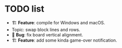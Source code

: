 # TODO list

- 🏗️ **Feature**: compile for Windows and macOS.
- Topic: swap block lines and rows.
- 🐞 **Bug**: fix board vertical alignment.
- 🏗️ **Feature**: add some kinda game-over notification.
